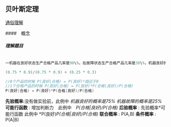 ## 贝叶斯定理

[通俗理解](https://www.zhihu.com/question/19725590)


####　概念

##### 理解题目

```go

一机器在良好状态生产合格产品几率是90\%，在故障状态生产合格产品几率是30\%，机器良好的概率是75\%，若一日第一件产品是合格品，那么此日机器良好的概率是多少？

(0.75 * 0.9)/(0.75 * 0.9) + (0.25 * 0.3)

//0个产品的时候 P(良好|合格) = P(良好)*趋近于0
//1个合格产品的时候 P(良好|合格) = P(良好)*P(合格|良好)/P(合格)
P(良好|合格) = P(良好)*P(合格|良好)/P(合格)

```
**先验概率**:没有做实验前，此例中  *机器良好的概率是75%* *机器故障的概率是25%*
**可能行函数** : 增加判断力　此例中　*P(合格|良好)/P(合格)*
**后验概率** : 先验概率*可能行函数 此例中 *P(良好)*P(合格|良好)/P(合格)*
**联合概率** : P(A,B)
**条件概率** : P(A|B)

